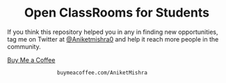 <h1 align="center"> Open ClassRooms for Students </h1>


If you think this repository helped you in any in finding new opportunities, tag me on Twitter at [@Aniketmishra0](https://twitter.com/aniketmishra0) and help it reach more people in the community. 

[Buy Me a Coffee](https://buy.stripe.com/eVa6rZeXO4KBeEo144)

                    buymeacoffee.com/AniketMishra                
